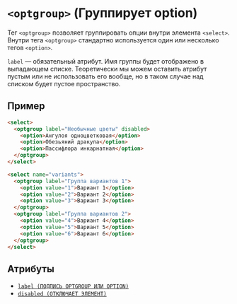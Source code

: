# `<optgroup>` (Группирует option)

Тег `<optgroup>` позволяет группировать опции внутри элемента `<select>`. Внутри тега `<optgroup>` стандартно используется один или несколько тегов `<option>`.

`label` — обязательный атрибут. Имя группы будет отображено в выпадающем списке. Теоретически мы можем оставить атрибут пустым или не использовать его вообще, но в таком случае над списком будет пустое пространство.

## Пример

```html
<select>
  <optgroup label="Необычные цветы" disabled>
    <option>Ангулоя одноцветковая</option>
    <option>Обезьяний дракула</option>
    <option>Пассифлора инкарнатная</option>
  </optgroup>
</select>

<select name="variants">
  <optgroup label="Группа вариантов 1">
    <option value="1">Вариант 1</option>
    <option value="2">Вариант 2</option>
    <option value="3">Вариант 3</option>
  </optgroup>
  <optgroup label="Группа вариантов 2">
    <option value="4">Вариант 4</option>
    <option value="5">Вариант 5</option>
    <option value="6">Вариант 6</option>
  </optgroup>
</select>
```

## Атрибуты

- [`label (ПОДПИСЬ OPTGROUP ИЛИ OPTION)`](<../ATTRIBUTES FORM/label.md>)
- [`disabled (ОТКЛЮЧАЕТ ЭЛЕМЕНТ)`](<../ATTRIBUTES FORM/disabled.md>)
